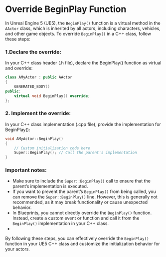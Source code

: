# Override BeginPlay Function

In Unreal Engine 5 (UE5), the `BeginPlay()` function is a virtual method in the `AActor` class, which is inherited by all actors, including characters, vehicles, and other game objects. To override `BeginPlay()` in a C++ class, follow these steps:

### 1.Declare the override: 
In your C++ class header (.h file), declare the BeginPlay() function as virtual and override:

```c++
class AMyActor : public AActor
{
    GENERATED_BODY()
public:
    virtual void BeginPlay() override;
};
```
### 2. Implement the override: 
In your C++ class implementation (.cpp file), provide the implementation for BeginPlay():

```c++
void AMyActor::BeginPlay()
{
    // Custom initialization code here
    Super::BeginPlay(); // Call the parent's implementation
}
```

### Important notes:

- Make sure to include the `Super::BeginPlay()` call to ensure that the parent’s implementation is executed.
- If you want to prevent the parent’s `BeginPlay()` from being called, you can remove the `Super::BeginPlay()` line. However, this is generally not recommended, as it may break functionality or cause unexpected behavior.
- In Blueprints, you cannot directly override the `BeginPlay()` function. Instead, create a custom event or function and call it from the `BeginPlay()` implementation in your C++ class.
- 
By following these steps, you can effectively override the `BeginPlay()` function in your UE5 C++ class and customize the initialization behavior for your actors.

